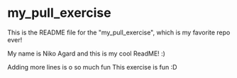 # my_pull_exercise

This is the README file for the "my_pull_exercise", which is my favorite repo ever!

My name is Niko Agard and this is my cool ReadME! :) 

Adding more lines is o so much fun
This exercise is fun :D
